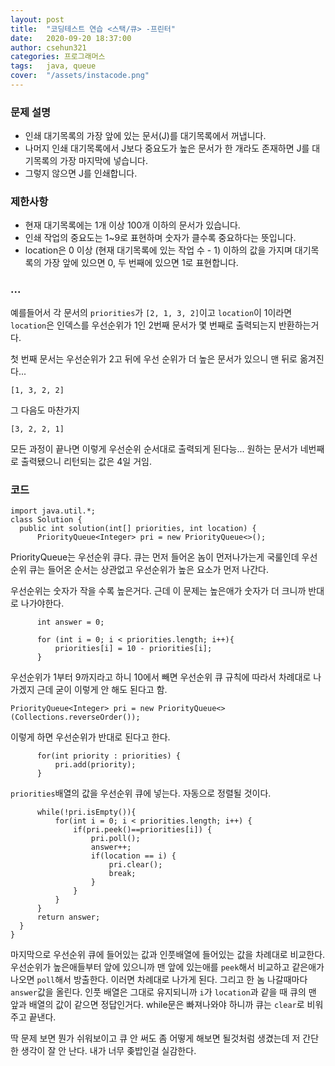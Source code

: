 ```yaml
---
layout: post
title:  "코딩테스트 연습 <스택/큐> -프린터"
date:   2020-09-20 18:37:00
author: csehun321
categories: 프로그래머스
tags:	java, queue
cover:  "/assets/instacode.png"
---
```

### 문제 설명

- 인쇄 대기목록의 가장 앞에 있는 문서(J)를 대기목록에서 꺼냅니다.
- 나머지 인쇄 대기목록에서 J보다 중요도가 높은 문서가 한 개라도 존재하면 J를 대기목록의 가장 마지막에 넣습니다.
- 그렇지 않으면 J를 인쇄합니다.

### 제한사항
- 현재 대기목록에는 1개 이상 100개 이하의 문서가 있습니다.
- 인쇄 작업의 중요도는 1~9로 표현하며 숫자가 클수록 중요하다는 뜻입니다.
- location은 0 이상 (현재 대기목록에 있는 작업 수 - 1) 이하의 값을 가지며 대기목록의 가장 앞에 있으면 0, 두 번째에 있으면 1로 표현합니다.

### ...
 예를들어서 각 문서의 `priorities`가 `[2, 1, 3, 2]`이고 `location`이 1이라면
 `location`은 인덱스를 우선순위가 1인 2번째 문서가 몇 번째로 출력되는지 반환하는거다.

 첫 번째 문서는 우선순위가 2고 뒤에 우선 순위가 더 높은 문서가 있으니 맨 뒤로 옮겨진다...

 `[1, 3, 2, 2]`

 그 다음도 마찬가지

 `[3, 2, 2, 1]`

 모든 과정이 끝나면 이렇게 우선순위 순서대로 출력되게 된다능...
 원하는 문서가 네번째로 출력됐으니 리턴되는 값은 4일 거임.

### 코드

    import java.util.*;
    class Solution {
      public int solution(int[] priorities, int location) {
          PriorityQueue<Integer> pri = new PriorityQueue<>();

PriorityQueue는 우선순위 큐다.
큐는 먼저 들어온 놈이 먼저나가는게 국룰인데 우선순위 큐는 들어온 순서는 상관없고
우선순위가 높은 요소가 먼저 나간다.

우선순위는 숫자가 작을 수록 높은거다. 근데 이 문제는 높은애가 숫자가 더 크니까 반대로 나가야한다.

          int answer = 0;

          for (int i = 0; i < priorities.length; i++){
              priorities[i] = 10 - priorities[i];
          }

우선순위가 1부터 9까지라고 하니 10에서 빼면 우선순위 큐 규칙에 따라서 차례대로 나가겠지
근데 굳이 이렇게 안 해도 된다고 함.

    PriorityQueue<Integer> pri = new PriorityQueue<>(Collections.reverseOrder());

이렇게 하면 우선순위가 반대로 된다고 한다.

          for(int priority : priorities) {
              pri.add(priority);
          }

`priorities`배열의 값을 우선순위 큐에 넣는다. 자동으로 정렬될 것이다.

          while(!pri.isEmpty()){
              for(int i = 0; i < priorities.length; i++) {
                  if(pri.peek()==priorities[i]) {
                      pri.poll();
                      answer++;
                      if(location == i) {
                          pri.clear();
                          break;
                      }
                  }
              }
          }
          return answer;
      }
    }

마지막으로 우선순위 큐에 들어있는 값과 인풋배열에 들어있는 값을 차례대로 비교한다.
우선순위가 높은애들부터 앞에 있으니까 맨 앞에 있는애를 `peek`해서 비교하고 같은애가 나오면 `poll`해서 방출한다.
이러면 차례대로 나가게 된다. 그리고 한 놈 나갈때마다 `answer`값을 올린다.
인풋 배열은 그대로 유지되니까 `i`가 `location`과 같을 때 큐의 맨 앞과 배열의 값이 같으면 정답인거다.
while문은 빠져나와야 하니까 큐는 `clear`로 비워주고 끝낸다.

딱 문제 보면 뭔가 쉬워보이고 큐 안 써도 좀 어떻게 해보면 될것처럼 생겼는데 저 간단한 생각이 잘 안 난다. 내가 너무 좆밥인걸 실감한다.
